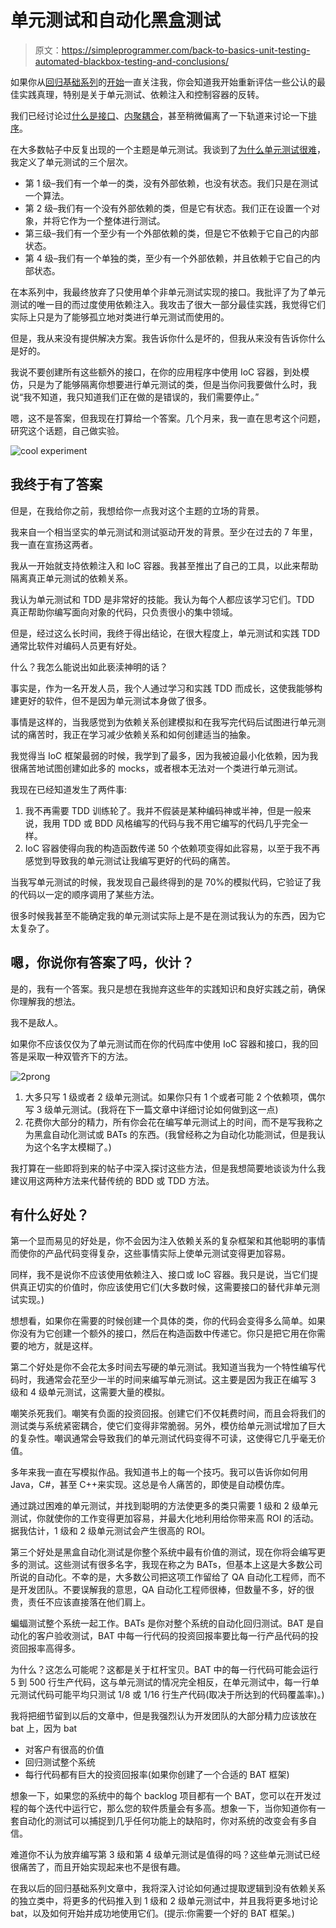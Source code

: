 # 单元测试和自动化黑盒测试

> 原文：<https://simpleprogrammer.com/back-to-basics-unit-testing-automated-blackbox-testing-and-conclusions/>

如果你从[回归基础系列](https://simpleprogrammer.com/back-to-basics-series/)的[开始](https://simpleprogrammer.com/2010/10/30/getting-back-to-basics-introduction-and-why/)一直关注我，你会知道我开始重新评估一些公认的最佳实践真理，特别是关于单元测试、依赖注入和控制容器的反转。

我们已经讨论过[什么是接口](https://simpleprogrammer.com/2010/11/02/back-to-basics-what-is-an-interface/)、[内聚耦合](https://simpleprogrammer.com/2010/11/04/back-to-basics-cohesion-and-coupling-part-1/)，甚至稍微偏离了一下轨道来讨论一下[排序](https://simpleprogrammer.com/2010/12/07/back-to-basics-sorting/)。

在大多数帖子中反复出现的一个主题是单元测试。我谈到了[为什么单元测试很难](https://simpleprogrammer.com/2010/12/12/back-to-basics-why-unit-testing-is-hard/)，我定义了单元测试的三个层次。

*   第 1 级–我们有一个单一的类，没有外部依赖，也没有状态。我们只是在测试一个算法。
*   第 2 级–我们有一个没有外部依赖的类，但是它有状态。我们正在设置一个对象，并将它作为一个整体进行测试。
*   第三级–我们有一个至少有一个外部依赖的类，但是它不依赖于它自己的内部状态。
*   第 4 级–我们有一个单独的类，至少有一个外部依赖，并且依赖于它自己的内部状态。

在本系列中，我最终放弃了只使用单个非单元测试实现的接口。我批评了为了单元测试的唯一目的而过度使用依赖注入。我攻击了很大一部分最佳实践，我觉得它们实际上只是为了能够孤立地对类进行单元测试而使用的。

但是，我从来没有提供解决方案。我告诉你什么是坏的，但我从来没有告诉你什么是好的。

我说不要创建所有这些额外的接口，在你的应用程序中使用 IoC 容器，到处模仿，只是为了能够隔离你想要进行单元测试的类，但是当你问我要做什么时，我说“我不知道，我只知道我们正在做的是错误的，我们需要停止。”

嗯，这不是答案，但我现在打算给一个答案。几个月来，我一直在思考这个问题，研究这个话题，自己做实验。



![cool experiment](img/6373f36f891f3e4e7ad982935a72b23e.png "cool experiment")



## 我终于有了答案

但是，在我给你之前，我想给你一点我对这个主题的立场的背景。

我来自一个相当坚实的单元测试和测试驱动开发的背景。至少在过去的 7 年里，我一直在宣扬这两者。

我从一开始就支持依赖注入和 IoC 容器。我甚至推出了自己的工具，以此来帮助隔离真正单元测试的依赖关系。

我认为单元测试和 TDD 是非常好的技能。我认为每个人都应该学习它们。TDD 真正帮助你编写面向对象的代码，只负责很小的集中领域。

但是，经过这么长时间，我终于得出结论，在很大程度上，单元测试和实践 TDD 通常比软件对编码人员更有好处。

什么？我怎么能说出如此亵渎神明的话？

事实是，作为一名开发人员，我个人通过学习和实践 TDD 而成长，这使我能够构建更好的软件，但不是因为单元测试本身做了很多。

事情是这样的，当我感觉到为依赖关系创建模拟和在我写完代码后试图进行单元测试的痛苦时，我正在学习减少依赖关系和如何创建适当的抽象。

我觉得当 IoC 框架最弱的时候，我学到了最多，因为我被迫最小化依赖，因为我很痛苦地试图创建如此多的 mocks，或者根本无法对一个类进行单元测试。

我现在已经知道发生了两件事:

1.  我不再需要 TDD 训练轮了。我并不假装是某种编码神或半神，但是一般来说，我用 TDD 或 BDD 风格编写的代码与我不用它编写的代码几乎完全一样。
2.  IoC 容器使得向我的构造函数传递 50 个依赖项变得如此容易，以至于我不再感觉到导致我的单元测试让我编写更好的代码的痛苦。

当我写单元测试的时候，我发现自己最终得到的是 70%的模拟代码，它验证了我的代码以一定的顺序调用了某些方法。

很多时候我甚至不能确定我的单元测试实际上是不是在测试我认为的东西，因为它太复杂了。

## 嗯，你说你有答案了吗，伙计？

是的，我有一个答案。我只是想在我抛弃这些年的实践知识和良好实践之前，确保你理解我的想法。

我不是敌人。

如果你不应该仅仅为了单元测试而在你的代码库中使用 IoC 容器和接口，我的回答是采取一种双管齐下的方法。



![2prong](img/7715a640b683abeedadfc3591ab73b63.png "2prong")



1.  大多只写 1 级或者 2 级单元测试。如果你只有 1 个或者可能 2 个依赖项，偶尔写 3 级单元测试。(我将在下一篇文章中详细讨论如何做到这一点)
2.  花费你大部分的精力，所有你会花在编写单元测试上的时间，而不是写我称之为黑盒自动化测试或 BATs 的东西。(我曾经称之为自动化功能测试，但是我认为这个名字太模糊了。)

我打算在一些即将到来的帖子中深入探讨这些方法，但是我想简要地谈谈为什么我建议用这两种方法来代替传统的 BDD 或 TDD 方法。

## 有什么好处？

第一个显而易见的好处是，你不会因为注入依赖关系的复杂框架和其他聪明的事情而使你的产品代码变得复杂，这些事情实际上使单元测试变得更加容易。

同样，我不是说你不应该使用依赖注入、接口或 IoC 容器。我只是说，当它们提供真正切实的价值时，你应该使用它们(大多数时候，这需要接口的替代非单元测试实现。)

想想看，如果你在需要的时候创建一个具体的类，你的代码会变得多么简单。如果你没有为它创建一个额外的接口，然后在构造函数中传递它。你只是把它用在你需要的地方，就是这样。

第二个好处是你不会花太多时间去写硬的单元测试。我知道当我为一个特性编写代码时，我通常会花至少一半的时间来编写单元测试。这主要是因为我正在编写 3 级和 4 级单元测试，这需要大量的模拟。

嘲笑杀死我们。嘲笑有负面的投资回报。创建它们不仅耗费时间，而且会将我们的测试类与系统紧密耦合，使它们变得非常脆弱。另外，模仿给单元测试增加了巨大的复杂性。嘲讽通常会导致我们的单元测试代码变得不可读，这使得它几乎毫无价值。

多年来我一直在写模拟作品。我知道书上的每一个技巧。我可以告诉你如何用 Java，C#，甚至 C++来实现。这总是令人痛苦的，即使是自动模仿库。

通过跳过困难的单元测试，并找到聪明的方法使更多的类只需要 1 级和 2 级单元测试，你就使你的工作变得更加容易，并最大化地利用给你带来高 ROI 的活动。据我估计，1 级和 2 级单元测试会产生很高的 ROI。

第三个好处是黑盒自动化测试是你整个系统中最有价值的测试，现在你将会编写更多的测试。这些测试有很多名字，我现在称之为 BATs，但基本上这是大多数公司所说的自动化。不幸的是，大多数公司把这项工作留给了 QA 自动化工程师，而不是开发团队。不要误解我的意思，QA 自动化工程师很棒，但数量不多，好的很贵，责任不应该直接落在他们肩上。

蝙蝠测试整个系统一起工作。BATs 是你对整个系统的自动化回归测试。BAT 是自动化的客户验收测试，BAT 中每一行代码的投资回报率要比每一行产品代码的投资回报率高得多。

为什么？这怎么可能呢？这都是关于杠杆宝贝。BAT 中的每一行代码可能会运行 5 到 500 行生产代码，这与单元测试的情况完全相反，在单元测试中，每一行单元测试代码可能平均只测试 1/8 或 1/16 行生产代码(取决于所达到的代码覆盖率)。)

我将把细节留到以后的文章中，但是我强烈认为开发团队的大部分精力应该放在 bat 上，因为 bat

*   对客户有很高的价值
*   回归测试整个系统
*   每行代码都有巨大的投资回报率(如果你创建了一个合适的 BAT 框架)

想象一下，如果您的系统中的每个 backlog 项目都有一个 BAT，您可以在开发过程的每个迭代中运行它，那么您的软件质量会有多高。想象一下，当你知道你有一套自动化的测试可以捕捉到几乎任何功能上的缺陷时，你对系统的改变会有多自信。

难道你不认为放弃编写第 3 级和第 4 级单元测试是值得的吗？这些单元测试已经很痛苦了，而且开始实现起来也不是很有趣。

在我以后的回归基础系列文章中，我将深入讨论如何通过提取逻辑到没有依赖关系的独立类中，将更多的代码推入到 1 级和 2 级单元测试中，并且我将更多地讨论 bat，以及如何开始并成功地使用它们。(提示:你需要一个好的 BAT 框架。)